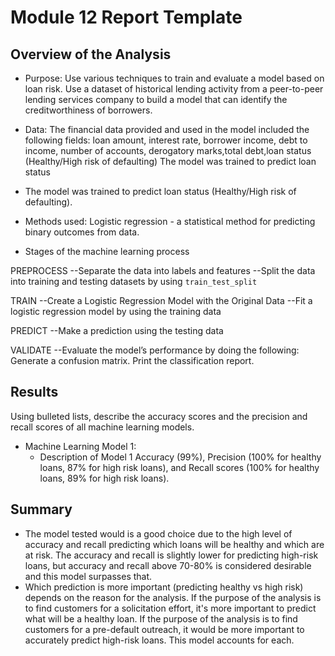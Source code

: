# Module 12 Report Template

## Overview of the Analysis

* Purpose: Use various techniques to train and evaluate a model based on loan risk. Use a dataset of historical lending activity from a peer-to-peer lending services company to build a model that can identify the creditworthiness of borrowers.

* Data: The financial data provided and used in the model included the following fields:
    loan amount, interest rate, borrower income, debt to income, number of accounts, derogatory marks,total debt,loan status (Healthy/High risk of defaulting)
    The model was trained to predict loan status
    
* The model was trained to predict loan status (Healthy/High risk of defaulting).

* Methods used: Logistic regression - a statistical method for predicting binary outcomes from data.

* Stages of the machine learning process

PREPROCESS
--Separate the data into labels and features
--Split the data into training and testing datasets by using `train_test_split`

TRAIN
--Create a Logistic Regression Model with the Original Data
--Fit a logistic regression model by using the training data

PREDICT
--Make a prediction using the testing data

VALIDATE
--Evaluate the model’s performance by doing the following:
    Generate a confusion matrix.
    Print the classification report.


## Results

Using bulleted lists, describe the accuracy scores and the precision and recall scores of all machine learning models.

* Machine Learning Model 1:
    * Description of Model 1 Accuracy (99%), Precision (100% for healthy loans, 87% for high risk loans), and Recall scores (100% for healthy loans, 89% for high risk loans).

## Summary

* The model tested would is a good choice due to the high level of accuracy and recall predicting which loans will be healthy and which are at risk.  The accuracy and recall is slightly lower for predicting high-risk loans, but accuracy and recall above 70-80% is considered desirable and this  model surpasses that.  
* Which prediction is more important (predicting healthy vs high risk) depends on the reason for the analysis.  If the purpose of the analysis is to find customers for a solicitation effort, it's more important to predict what will be a healthy loan.  If the purpose of the analysis is to find customers for a pre-default outreach, it would be more important to accurately predict high-risk loans.
This model accounts for each.  

